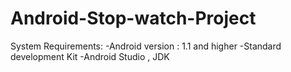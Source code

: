 # Android-Stop-watch-Project
System Requirements: -Android version : 1.1 and higher -Standard development Kit -Android Studio , JDK

